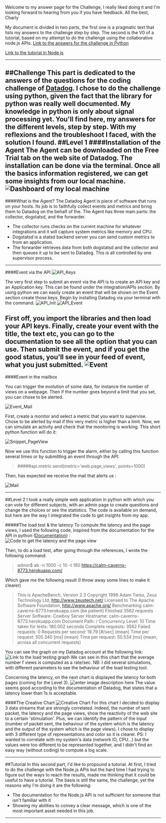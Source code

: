 
Welcome to my answer page for the Challenge, I really liked doing it and I'm looking forward to hearing from you if you have feedback.
All the best,
Charly

My document is divided in two parts, the first one is a pragmatic text that lists my answers to the challenge step by step.
The second is the V0 of a tutorial, based on my attempt to do the challenge using the collaborative node.js APIs. 
[Link to the answers for the challenge in Python](#challenge)

[Link to the tutorial in Node.js](#tutorial)

----------

##Challenge 
This part is dedicated to the answers of the questions for the coding challenge of [Datadog](datadoghq.com). I chose to do the challenge using python, given the fact that the library for python was really well documented. My knowledge in python is only about signal processing yet. You'll find here, my answers for the different levels, step by step. With my reflexions and the troubleshoot I faced, with the solution I found.
##Level 1
####Installation of the Agent
The Agent can be downloaded on the Free Trial tab on the web site of Datadog. The installation can be done via the terminal. Once all the basics information registered, we can get some insights from our local machine.
![Dashboard of my local machine](https://lh3.googleusercontent.com/mbPLXpy05oTBscUV8xEqFEgvK4R1OnIsrlnmSi6rZrI=s0 "Dashboard_local.png")
-----
####What is the Agent?
The Datadog Agent is piece of software that runs on your hosts. Its job is to faithfully collect events and metrics and bring them to Datadog on the behalf of the.
The Agent has three main parts: the collector, dogstatsd, and the forwarder.
- The collector runs checks on the current machine for whatever integrations and it will capture system metrics like memory and CPU.
- Dogstatsd is a statsd backend server you can send custom metrics to from an application.
- The forwarder retrieves data from both dogstatsd and the collector and then queues it up to be sent to Datadog.
This is all controlled by one supervisor process.
---
####Event via the API
![API_Keys](https://lh3.googleusercontent.com/uvepCImNCyIdrTOHNU7BZZ6_HifK4n-43660FvRuS9I=s0 "API_Keys.png") 

The very first step to submit an event via the API is to create an API key and an Application key. This can be found under the integration/APIs section. By using python we can easily create an event that will be shown on the Event section create those keys. Begin by installing Datadog via your terminal with the command.
![API_Init](https://lh3.googleusercontent.com/126Dn-Vs4W_jsyRohspkWuF656k_wQnLBWefVD_D5hQ=s0 "API_Init.png")
![API_Event](https://lh3.googleusercontent.com/nZTee79Lt0J11w6obfjYMkWOa6ZrzwHijnxtWsOiNYg=s0 "API_Event.png")

First off, you import the libraries and then load your API keys. Finally, create your event with the title, the text etc, you can go to the documentation to see all the option that you can use. Then submit the event, and if you get the good status, you’ll see in your feed of event, what you just submitted.
![Event](https://lh3.googleusercontent.com/Z3nCQnxjYycWHm3DTFoOeXmt3B7QpYL_l2m5RYCVjpM=s0 "Event.png")
---
####Event in the mailbox

You can trigger the evolution of some data, for instance the number of views on a webpage. Then if the number goes beyond a limit that you set, you can chose to be alerted. 

![Event_Mail](https://lh3.googleusercontent.com/ino1Zs-yXH6raQTTvaWOBbDva1WkKO2JSt6Qe2TMQtY=s0 "Event_mail.png")

First, create a monitor and select a metric that you want to supervise. Chose to be alerted by mail if this very metric is higher than a limit. Now, we can simulate an activity and check that the monitoring is working. This short python function will do it:

![Snippet_PageView](https://lh3.googleusercontent.com/enXypuSYl08g2IoUnBcjdR2tlPyucR14njxiVdz3lPs=s0 "Snippet_IncreasePageView.png")

Now we use this function to trigger the alarm, either by calling this function several times or by submitting an event through the API:
>#####api.metric.send(metric='web.page_views', points=1000)

Then, has expected we receive the mail that alerts us :

![Mail](https://lh3.googleusercontent.com/NW7TpOTtsT4icWD5-kOqigYc_FlrSKwI-98VXs-AJ78=s0 "Mail.png")

----------
##Level 2
I took a really simple web application in python with which you can vote for different subjects, with an admin page to create questions and change the choices or see the statistics.
The code is available on demand, but here are the way I integrated the code to get insights from my app.

#####The load test & the latency
To compute the latency and the page views, I used the following code, inspired from the documentation for the API in python ([Documentation](http://docs.datadoghq.com/api/)) :
![Code to get the latency and the page view](https://lh3.googleusercontent.com/464foJZMBXAZ7DxojjUtLPQknZia5f_MRDN-buIA89E=s0 "ExtractCode_Latency.png")

Then, to do a load test, after going through the references, I wrote the following command:
> admin$ ab -n 1000 -c 10 -t 180 https://calm-caverns-8773.herokuapp.com/

Which gave me the following result (I throw away some lines to make it clearer)

>This is ApacheBench, Version 2.3
Copyright 1996 Adam Twiss, Zeus Technology Ltd, http://www.zeustech.net/
Licensed to The Apache Software Foundation, http://www.apache.org/
Benchmarking calm-caverns-8773.herokuapp.com (be patient)
Finished 3562 requests
Server Software:        Cowboy
Server Hostname:        calm-caverns-8773.herokuapp.com
Document Path:          /
Concurrency Level:      10
Time taken for tests:   180.002 seconds
Complete requests:      3562
Failed requests:        0
Requests per second:    19.79 [#/sec] (mean)
Time per request:       505.340 [ms] (mean)
Time per request:       50.534 [ms] (mean, across all concurrent requests)

You can see the graph on my Datadog account at the following link: 
![Link to the load testing graph](https://lh3.googleusercontent.com/iM4ucN8Yc1dUG1HuGczOsY8AgpCimHq6vhl9knMcmb4=s0 "PageView_AveragePerSecond.png")
We can see in this chart that the average number f views is computed as a rate/sec.
NB: I did several simulations, with different parameters to see the behaviour of the load testing tool.

Concerning the latency, on the next chart is displayed the latency for both pages (coming for the Level 3). 
![enter image description here](https://lh3.googleusercontent.com/FV8fuAMyKUdtM4d_g0Dq6BcxeGUgB58PaZ6F7LHfVcw=s0 "Latency_differentTags_Detail.png")
The value seems good according to the documentation of Datadog, that states that a latency lower than 1s is acceptable. 

####The Creative Chart
![Creative Chart](https://lh3.googleusercontent.com/G4NcofrE7os0vYUWlopwydMUtC8OAZ1HXAox_S2Zey4=s0 "OriginalGraph.png")
For this chart I decided to display 3 data streams that are strongly correlated. Indeed, the number of sent packet, the latency and the page views, show the reactivity of the web site to a certain 'stimulation'. Plus, we can identify the pattern of the input (number of packet sent, the behaviour of the system which is the latency and the output of the system which is the page views). I chose to display with 3 different type of representations and color so it is clearer.
PS: I wanted to correlate with my system's data (network IO, CPU...) but the values were too different to be represented together, and I didn't find an easy way (without coding) to compute a log scale.

----------

##Tutorial
In this second part, I'd like to propound a tutorial. At first, I tried to do the challenge with the Node.js APIs but the hard time I had trying to figure out the ways to reach the results, made me thinking that it could be useful to have a tutorial. The basis is still the same, the challenge, yet the reasons why I'm doing it are the following:

 - The documentation for the Node.js API is not sufficient for someone that isn't familiar with it
 - Showing my abilities to convey a clear message, which is one of the most important asset needed in this job.
 

----------

